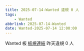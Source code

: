 ```yaml
---
title: 2025-07-14-Wanted 違規 0 人
tags:
    - Wanted
abbrlink: 2025-07-14-Wanted
date: Wanted-2025-07-14 12:00:00
---
```

Wanted 板 [板規連結](https://www.ptt.cc/bbs/Wanted/M.1608829773.A.D3B.html)
昨天違規 0 人
